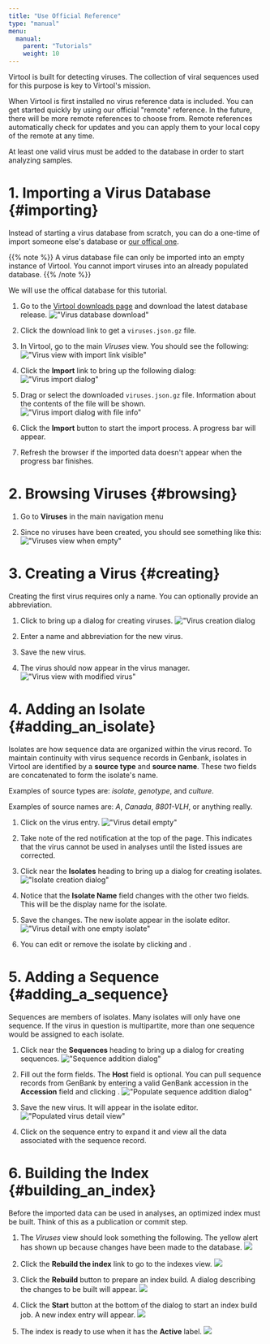 ```yaml
---
title: "Use Official Reference"
type: "manual"
menu:
  manual:
    parent: "Tutorials"
    weight: 10
---
```


Virtool is built for detecting viruses. The collection of viral sequences used for this purpose is key to Virtool's mission.

When Virtool is first installed no virus reference data is included. You can get started quickly by using our official "remote" reference. In the future, there will be more remote references to choose from. Remote references automatically check for updates and you can apply them to your local copy of the remote at any time.

At least one valid virus must be added to the database in order to start analyzing samples.

# 1. Importing a Virus Database {#importing}

Instead of starting a virus database from scratch, you can do a one-time of import someone else's database or [our offical one](https://www.virtool.ca/downloads).

{{% note %}}
A virus database file can only be imported into an empty instance of Virtool. You cannot import viruses into an already populated database.
{{% /note %}}

We will use the offical database for this tutorial.

1. Go to the [Virtool downloads page](https://www.virtool.ca/downloads) and download the latest database release.
   !["Virus database download"](download.png)

2. Click the download link to get a `viruses.json.gz` file.

3. In Virtool, go to the main _Viruses_ view. You should see the following:
   !["Virus view with import link visible"](import_link.png)

4. Click the **Import** link to bring up the following dialog:
   !["Virus import dialog"](dialog_initial.png)

5. Drag or select the downloaded `viruses.json.gz` file. Information about the contents of the file will be shown.
   !["Virus import dialog with file info"](dialog_info.png)

6. Click the <i class="i-checkmark"></i> **Import** button to start the import process. A progress bar will appear.

7. Refresh the browser if the imported data doesn't appear when the progress bar finishes.

# 2. Browsing Viruses {#browsing}

1. Go to **Viruses** in the main navigation menu

2. Since no viruses have been created, you should see something like this:
   !["Viruses view when empty"](browse_empty.png)

# 3. Creating a Virus {#creating}

Creating the first virus requires only a name. You can optionally provide an abbreviation.

1. Click <i class="vtfont i-new-entry"></i> to bring up a dialog for creating viruses.
   !["Virus creation dialog](create.png)

2. Enter a name and abbreviation for the new virus.

3. Save the new virus.

4. The virus should now appear in the virus manager.
   !["Virus view with modified virus"](browse_tmv.png)

# 4. Adding an Isolate {#adding_an_isolate}

Isolates are how sequence data are organized within the virus record. To maintain continuity with virus sequence records in Genbank, isolates in Virtool are identified by a **source type** and **source name**. These two fields are concatenated to form the isolate's name.

Examples of source types are: _isolate_, _genotype_, and _culture_.

Examples of source names are: _A_, _Canada_, _8801-VLH_, or anything really.

1. Click on the virus entry.
   !["Virus detail empty"](tmv_empty.png)

2. Take note of the red notification at the top of the page. This indicates that the virus cannot be used in analyses until the listed issues are corrected.

3. Click <i class="vtfont i-new-entry"></i> near the **Isolates** heading to bring up a dialog for creating isolates.
   !["Isolate creation dialog"](create_isolate.png)

4. Notice that the **Isolate Name** field changes with the other two fields. This will be the display name for the isolate.

5. Save the changes. The new isolate appear in the isolate editor.
   !["Virus detail with one empty isolate"](empty_isolate.png)
6. You can edit or remove the isolate by clicking <i class="vtfont i-pencil"></i> and <i class="vtfont i-remove"></i>.

# 5. Adding a Sequence {#adding_a_sequence}

Sequences are members of isolates. Many isolates will only have one sequence. If the virus in question is multipartite, more than one sequence would be assigned to each isolate.

1. Click <i class="vtfont i-new-entry"></i> near the **Sequences** heading to bring up a dialog for creating sequences.
   !["Sequence addition dialog"](create_sequence.png)

2. Fill out the form fields. The **Host** field is optional. You can pull sequence records from GenBank by entering a valid GenBank accession in the **Accession** field and clicking <i class="vtfont i-wand"></i>.
   !["Populate sequence addition dialog"](create_sequence_2.png)

3. Save the new virus. It will appear in the isolate editor.
   !["Populated virus detail view"](isolate.png)
4. Click on the sequence entry to expand it and view all the data associated with the sequence record.

# 6. Building the Index {#building_an_index}

Before the imported data can be used in analyses, an optimized index must be built. Think of this as a publication or commit step.

1. The _Viruses_ view should look something the following. The yellow alert has shown up because changes have been made to the database.
   ![](changed.png)

2. Click the **Rebuild the index** link to go to the indexes view.
   ![](/docs_images/indexes_alert.png)

3. Click the <i class="vtfont i-hammer"></i> **Rebuild** button to prepare an index build. A dialog describing the changes to be built will appear.
   ![](/docs_images/index_build_changes.png)

4. Click the <i class="vtfont i-hammer"></i> **Start** button at the bottom of the dialog to start an index build job. A new index entry will appear.
   ![](/docs_images/index_build_running.png)

5. The index is ready to use when it has the <i class="vtfont i-checkmark"></i> **Active** label.
   ![](/docs_images/index_build_active.png)
